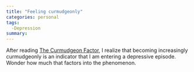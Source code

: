 ```yaml
---
title: "Feeling curmudgeonly"
categories: personal
tags:
  -Depression
summary: 
---
```

<p>After reading <a href="http://suburbdad.blogspot.com/2006/07/curmudgeon-factor.html">The Curmudgeon Factor</a>, I realize that becoming increasingly curmudgeonly is an indicator that I am entering a depressive episode.  Wonder how much that factors into the phenomenon.</p>
